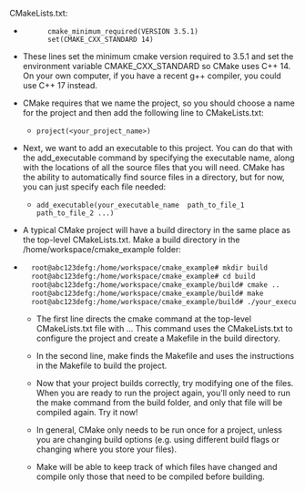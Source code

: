 CMakeLists.txt:

* ```
        cmake_minimum_required(VERSION 3.5.1)
        set(CMAKE_CXX_STANDARD 14)
    ```

* These lines set the minimum cmake version required to 3.5.1 and set the environment variable CMAKE_CXX_STANDARD so CMake uses C++ 14. On your own computer, if you have a recent g++ compiler, you could use C++ 17 instead.

* CMake requires that we name the project, so you should choose a name for the project and then add the following line to CMakeLists.txt:

  * `project(<your_project_name>)`

* Next, we want to add an executable to this project. You can do that with the add_executable command by specifying the executable name, along with the locations of all the source files that you will need. CMake has the ability to automatically find source files in a directory, but for now, you can just specify each file needed:

  * `add_executable(your_executable_name  path_to_file_1  path_to_file_2 ...)`

* A typical CMake project will have a build directory in the same place as the top-level CMakeLists.txt. Make a build directory in the /home/workspace/cmake_example folder:

* ```bash
    root@abc123defg:/home/workspace/cmake_example# mkdir build
    root@abc123defg:/home/workspace/cmake_example# cd build
    root@abc123defg:/home/workspace/cmake_example/build# cmake ..
    root@abc123defg:/home/workspace/cmake_example/build# make
    root@abc123defg:/home/workspace/cmake_example/build# ./your_executable_name
    ```

  * The first line directs the cmake command at the top-level CMakeLists.txt file with ... This command uses the CMakeLists.txt to configure the project and create a Makefile in the build directory.

  * In the second line, make finds the Makefile and uses the instructions in the Makefile to build the project.

  * Now that your project builds correctly, try modifying one of the files. When you are ready to run the project again, you'll only need to run the make command from the build folder, and only that file will be compiled again. Try it now!

  * In general, CMake only needs to be run once for a project, unless you are changing build options (e.g. using different build flags or changing where you store your files).

  * Make will be able to keep track of which files have changed and compile only those that need to be compiled before building.
